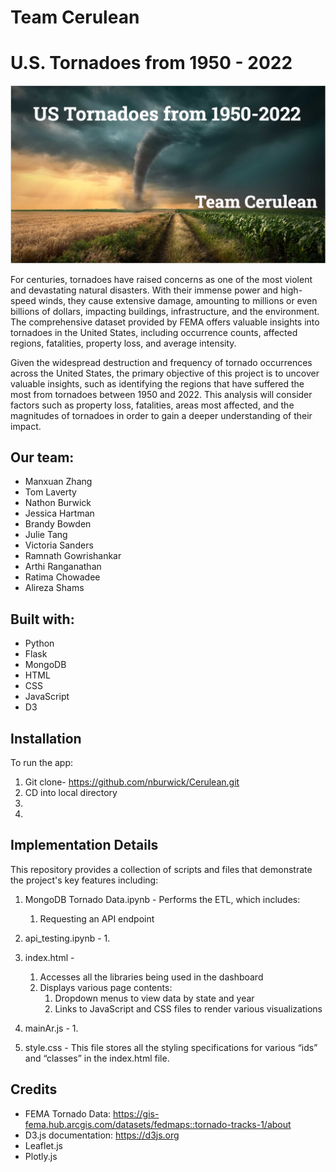 # Team Cerulean
# U.S. Tornadoes from 1950 - 2022

![alt text](https://github.com/nburwick/Cerulean/blob/main/images/readme_pic.png)

For centuries, tornadoes have raised concerns as one of the most violent and devastating natural disasters. With their immense power and high-speed winds, they cause extensive damage, amounting to millions or even billions of dollars, impacting buildings, infrastructure, and the environment. The comprehensive dataset provided by FEMA offers valuable insights into tornadoes in the United States, including occurrence counts, affected regions, fatalities, property loss, and average intensity.

Given the widespread destruction and frequency of tornado occurrences across the United States, the primary objective of this project is to uncover valuable insights, such as identifying the regions that have suffered the most from tornadoes between 1950 and 2022. This analysis will consider factors such as property loss, fatalities, areas most affected, and the magnitudes of tornadoes in order to gain a deeper understanding of their impact.

## Our team:
- Manxuan Zhang 
- Tom Laverty
- Nathon Burwick
- Jessica Hartman
- Brandy Bowden
- Julie Tang
- Victoria Sanders
- Ramnath Gowrishankar
- Arthi Ranganathan
- Ratima Chowadee
- Alireza Shams

## Built with:
- Python
- Flask
- MongoDB
- HTML
- CSS
- JavaScript
- D3

## Installation
To run the app:
1. Git clone- https://github.com/nburwick/Cerulean.git
2. CD into local directory
3. 
4. 


## Implementation Details
This repository provides a collection of scripts and files that demonstrate the project's key features including:

1. MongoDB Tornado Data.ipynb - Performs the ETL, which includes:
    1. Requesting an API endpoint

2. api_testing.ipynb - 
    1. 

3. index.html - 
    1. Accesses all the libraries being used in the dashboard
    2. Displays various page contents:
        1. Dropdown menus to view data by state and year
        2. Links to JavaScript and CSS files to render various visualizations

4.  mainAr.js - 
    1. 

5. style.css - This file stores all the styling specifications for various “ids” and “classes” in the index.html file.

## Credits
- FEMA Tornado Data: https://gis-fema.hub.arcgis.com/datasets/fedmaps::tornado-tracks-1/about 
- D3.js documentation: https://d3js.org
- Leaflet.js
- Plotly.js